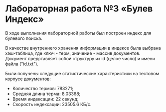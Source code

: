 # Лабораторная работа №3 «Булев Индекс»

В ходе выполнения лабораторной работы был построен индекс для булевого поиска.

В качестве внутреннего хранения информации в индексе была выбрана хэш-таблица,
где ключ - терм, значение - массив документов. Документ представляет собой структуру
из id (целое число) и имени файла ("id.txt").

Были получены следущие статистические характеристики на тестовом корпусе документов:
* Количество термов: 783271;
* Средняя длина терма: 8.03368;
* Время индексации: 22 секунд;
* Cкорость индексации: 23505.6 КБ/с.

